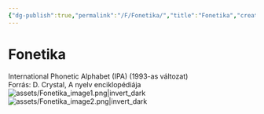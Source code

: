 ```yaml
---
{"dg-publish":true,"permalink":"/F/Fonetika/","title":"Fonetika","created":"2024-04-28T20:59","updated":"2024-10-25T18:51"}
---
```



# Fonetika

International Phonetic Alphabet (IPA) (1993-as változat)  
Forrás: D. Crystal, A nyelv enciklopédiája  
![assets/Fonetika_image1.png|invert_dark](/img/user/F/assets/Fonetika_image1.png)  
![assets/Fonetika_image2.png|invert_dark](/img/user/F/assets/Fonetika_image2.png)  